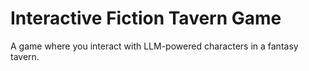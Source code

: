 # Interactive Fiction Tavern Game

A game where you interact with LLM-powered characters in a fantasy tavern.